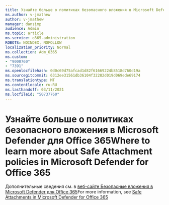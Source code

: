 ```yaml
---
title: Узнайте больше о политиках безопасного вложения в Microsoft Defender для Office 365
ms.author: v-jmathew
author: v-jmathew
manager: dansimp
audience: Admin
ms.topic: article
ms.service: o365-administration
ROBOTS: NOINDEX, NOFOLLOW
localization_priority: Normal
ms.collection: Adm_O365
ms.custom:
- "9000760"
- "7391"
ms.openlocfilehash: 0d0c69d75afcad1d82f61669224b8518d760d19a
ms.sourcegitcommit: 6312ee31561db36104f32282d019d069ede69174
ms.translationtype: MT
ms.contentlocale: ru-RU
ms.lasthandoff: 03/11/2021
ms.locfileid: "50737760"
---
```

# <a name="where-to-learn-more-about-safe-attachment-policies-in-microsoft-defender-for-office-365"></a><span data-ttu-id="73e03-102">Узнайте больше о политиках безопасного вложения в Microsoft Defender для Office 365</span><span class="sxs-lookup"><span data-stu-id="73e03-102">Where to learn more about Safe Attachment policies in Microsoft Defender for Office 365</span></span>

<span data-ttu-id="73e03-103">Дополнительные сведения см. в [веб-сайте Безопасные вложения в Microsoft Defender для Office 365](https://go.microsoft.com/fwlink/?linkid=2092213)</span><span class="sxs-lookup"><span data-stu-id="73e03-103">For more information, see [Safe Attachments in Microsoft Defender for Office 365](https://go.microsoft.com/fwlink/?linkid=2092213)</span></span>
